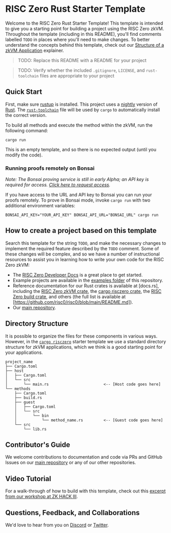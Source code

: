 # RISC Zero Rust Starter Template

Welcome to the RISC Zero Rust Starter Template! This template is intended to give you a starting point for building a project using the RISC Zero zkVM. Throughout the template (including in this README), you'll find comments labelled `TODO` in places where you'll need to make changes.
To better understand the concepts behind this template, check out our [Structure of a zkVM Application] explainer.

>TODO: Replace this README with a README for your project

>TODO: Verify whether the included `.gitignore`, `LICENSE`, and `rust-toolchain` files are appropriate to your project

## Quick Start

First, make sure [rustup](https://rustup.rs) is installed. This project uses a [nightly](https://doc.rust-lang.org/book/appendix-07-nightly-rust.html) version of [Rust](https://doc.rust-lang.org/book/ch01-01-installation.html). The [`rust-toolchain`](rust-toolchain) file will be used by `cargo` to automatically install the correct version.

To build all methods and execute the method within the zkVM, run the following command:

```
cargo run
```

This is an empty template, and so there is no expected output (until you modify the code).

### Running proofs remotely on Bonsai

*Note: The Bonsai proving service is still in early Alpha; an API key is required for access. [Click here to request access].*

If you have access to the URL and API key to Bonsai you can run your proofs
remotely. To prove in Bonsai mode, invoke `cargo run` with two additional
environment variables:

```
BONSAI_API_KEY="YOUR_API_KEY" BONSAI_API_URL="BONSAI_URL" cargo run
```

[Click here to request access]: https://bonsai.xyz/apply

## How to create a project based on this template

Search this template for the string `TODO`, and make the necessary changes to implement the required feature described by the `TODO` comment. Some of these changes will be complex, and so we have a number of instructional resources to assist you in learning how to write your own code for the RISC Zero zkVM:
 * The [RISC Zero Developer Docs](https://dev.risczero.com/zkvm) is a great place to get started.
 * Example projects are available in the [examples folder](https://github.com/risc0/risc0/tree/main/examples) of this repository.
 * Reference documentation for our Rust crates is available at [docs.rs], including the [RISC Zero zkVM crate](https://docs.rs/risc0-zkvm), the [cargo risczero crate](https://docs.rs/cargo-risczero), the [RISC Zero build crate](https://docs.rs/risc0-build), and others (the full list is available at [https://github.com/risc0/risc0/blob/main/README.md]).
 * Our [main repository](https://www.github.com/risc0/risc0).

## Directory Structure
It is possible to organize the files for these components in various ways. 
However, in the [`cargo risczero`](https://docs.rs/cargo-risczero/0.18/cargo_risczero/) starter template we use a standard directory structure for zkVM applications, which we think is a good starting point for your applications.

```
project_name
├── Cargo.toml
├── host
│   ├── Cargo.toml
│   └── src
│       └── main.rs                        <-- [Host code goes here]
└── methods
    ├── Cargo.toml
    ├── build.rs                           
    ├── guest
    │   ├── Cargo.toml
    │   └── src
    │       └── bin
    │           └── method_name.rs         <-- [Guest code goes here]
    └── src
        └── lib.rs                       
```

## Contributor's Guide
We welcome contributions to documentation and code via PRs and GitHub Issues on our [main repository](http://www.github.com/risc0) or any of our other repositories.

## Video Tutorial
For a walk-through of how to build with this template, check out this [excerpt from our workshop at ZK HACK III](https://www.youtube.com/watch?v=Yg_BGqj_6lg&list=PLcPzhUaCxlCgig7ofeARMPwQ8vbuD6hC5&index=5).

## Questions, Feedback, and Collaborations
We'd love to hear from you on [Discord](https://discord.gg/risczero) or [Twitter](https://twitter.com/risczero).

[Structure of a zkVM Application]: https://dev.risczero.com/zkvm/developer-guide/zkvm-app-structure
